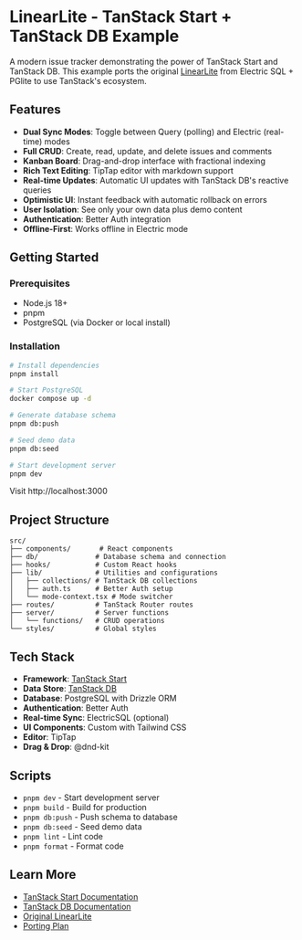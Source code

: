 # LinearLite - TanStack Start + TanStack DB Example

A modern issue tracker demonstrating the power of TanStack Start and TanStack DB. This example ports the original [LinearLite](https://github.com/electric-sql/electric/tree/main/examples/linearlite) from Electric SQL + PGlite to use TanStack's ecosystem.

## Features

- **Dual Sync Modes**: Toggle between Query (polling) and Electric (real-time) modes
- **Full CRUD**: Create, read, update, and delete issues and comments
- **Kanban Board**: Drag-and-drop interface with fractional indexing
- **Rich Text Editing**: TipTap editor with markdown support
- **Real-time Updates**: Automatic UI updates with TanStack DB's reactive queries
- **Optimistic UI**: Instant feedback with automatic rollback on errors
- **User Isolation**: See only your own data plus demo content
- **Authentication**: Better Auth integration
- **Offline-First**: Works offline in Electric mode

## Getting Started

### Prerequisites

- Node.js 18+
- pnpm
- PostgreSQL (via Docker or local install)

### Installation

```bash
# Install dependencies
pnpm install

# Start PostgreSQL
docker compose up -d

# Generate database schema
pnpm db:push

# Seed demo data
pnpm db:seed

# Start development server
pnpm dev
```

Visit http://localhost:3000

## Project Structure

```
src/
├── components/       # React components
├── db/              # Database schema and connection
├── hooks/           # Custom React hooks
├── lib/             # Utilities and configurations
│   ├── collections/ # TanStack DB collections
│   ├── auth.ts      # Better Auth setup
│   └── mode-context.tsx # Mode switcher
├── routes/          # TanStack Router routes
├── server/          # Server functions
│   └── functions/   # CRUD operations
└── styles/          # Global styles
```

## Tech Stack

- **Framework**: [TanStack Start](https://tanstack.com/start)
- **Data Store**: [TanStack DB](https://tanstack.com/db)
- **Database**: PostgreSQL with Drizzle ORM
- **Authentication**: Better Auth
- **Real-time Sync**: ElectricSQL (optional)
- **UI Components**: Custom with Tailwind CSS
- **Editor**: TipTap
- **Drag & Drop**: @dnd-kit

## Scripts

- `pnpm dev` - Start development server
- `pnpm build` - Build for production
- `pnpm db:push` - Push schema to database
- `pnpm db:seed` - Seed demo data
- `pnpm lint` - Lint code
- `pnpm format` - Format code

## Learn More

- [TanStack Start Documentation](https://tanstack.com/start)
- [TanStack DB Documentation](https://tanstack.com/db)
- [Original LinearLite](https://github.com/electric-sql/electric/tree/main/examples/linearlite)
- [Porting Plan](../../LINEARLITE_TANSTACK_PORT_PLAN.md)
